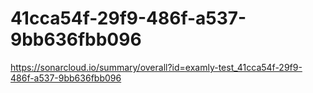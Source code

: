 # 41cca54f-29f9-486f-a537-9bb636fbb096
https://sonarcloud.io/summary/overall?id=examly-test_41cca54f-29f9-486f-a537-9bb636fbb096
